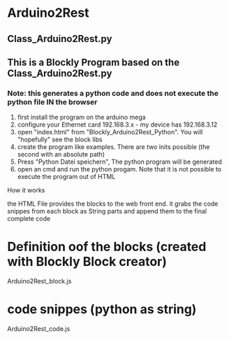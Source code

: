 # Arduino2Rest
## Class_Arduino2Rest.py
## This is a Blockly Program based on the Class_Arduino2Rest.py
### Note: this generates a python code and does not execute the python file IN the browser

1) first install the program on the arduino mega
2) configure your Ethernet card 192.168.3.x - my device has 192.168.3.12
3) open "index.html" from "Blockly_Arduino2Rest_Python". You will "hopefully" see the block libs
4) create the program like examples. There are two inits possible (the second with an absolute path)
5) Press "Python Datei speichern", The python program will be generated
6) open an cmd and run the python progam. Note that it is not possible to execute the program out of HTML


How it works

the HTML File provides the blocks to the web front end.
it grabs the code snippes from each block as String parts and append them to the final complete code

# Definition oof the blocks (created with Blockly Block creator)
Arduino2Rest_block.js

# code snippes (python as string)
Arduino2Rest_code.js
